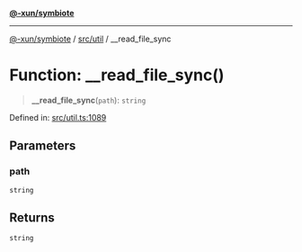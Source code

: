 [**@-xun/symbiote**](../../../README.md)

***

[@-xun/symbiote](../../../README.md) / [src/util](../README.md) / \_\_read\_file\_sync

# Function: \_\_read\_file\_sync()

> **\_\_read\_file\_sync**(`path`): `string`

Defined in: [src/util.ts:1089](https://github.com/Xunnamius/symbiote/blob/c3eb624b24481297d928007f103c9d2138e49cb7/src/util.ts#L1089)

## Parameters

### path

`string`

## Returns

`string`

